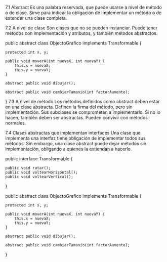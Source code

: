 7.1 Abstract
Es una palabra reservada, que puede usarse a nivel de método o de clase. Sirve para indicar la obligación de implementar un método o de extender una clase completa.

7.2 A nivel de clase
Son clases que no se pueden instanciar. Puede tener métodos con implementación y atributos, y también métodos abstractos.

public abstract class ObjectoGrafico implements Transformable {

    protected int x, y;

    public void moverA(int nuevaX, int nuevaY) {
        this.x = nuevaX;
        this.y = nuevaY;
    }

    abstract public void dibujar();

    abstract public void cambiarTamanio(int factorAumento);

}
7.3 A nivel de método
Los métodos definidos como abstract deben estar en una clase abstracta. Definen la firma del método, pero sin implementación. Sus subclases se comprometen a implementarlo. Si no lo hacen, también deben ser abstractas. Pueden convivir con métodos normales.

7.4 Clases abstractas que implementan interfaces
Una clase que implementa una interfaz tiene obligación de implementar todos sus métodos. Sin embargo, una clase abstract puede dejar métodos sin implementación, obligando a quienes la extiendan a hacerlo.

public interface Transformable {

    public void rotar();
    public void voltearHorizontal();
    public void voltearVertical();
}

public abstract class ObjectoGrafico implements Transformable {

    protected int x, y;

    public void moverA(int nuevaX, int nuevaY) {
        this.x = nuevaX;
        this.y = nuevaY;
    }

    abstract public void dibujar();

    abstract public void cambiarTamanio(int factorAumento);

}